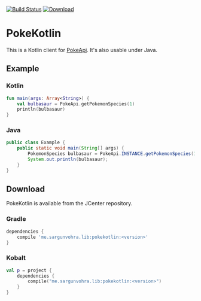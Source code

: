 [![Build Status](https://travis-ci.org/pokesource/pokekotlin.svg?branch=master)](https://travis-ci.org/pokesource/pokekotlin)
[![Download](https://api.bintray.com/packages/sargunster/maven/pokekotlin/images/download.svg) ](https://bintray.com/sargunster/maven/pokekotlin/_latestVersion)

# PokeKotlin

This is a Kotlin client for [PokeApi](https://github.com/phalt/pokeapi). It's also usable under Java.

## Example

### Kotlin

```kotlin
fun main(args: Array<String>) {
    val bulbasaur = PokeApi.getPokemonSpecies(1)
    println(bulbasaur)
}
```

### Java

```java
public class Example {
    public static void main(String[] args) {
        PokemonSpecies bulbasaur = PokeApi.INSTANCE.getPokemonSpecies(1);
        System.out.println(bulbasaur);
    }
}
```

## Download

PokeKotlin is available from the JCenter repository.

### Gradle

```groovy
dependencies {
    compile 'me.sargunvohra.lib:pokekotlin:<version>'
}
```

### Kobalt

```kotlin
val p = project {
    dependencies {
        compile("me.sargunvohra.lib:pokekotlin:<version>")
    }
}
```
